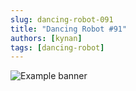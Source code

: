 ```yaml
---
slug: dancing-robot-091
title: "Dancing Robot #91"
authors: [kynan]
tags: [dancing-robot]
---
```


![Example banner](/img/stories/dancing-robot/091.png)
